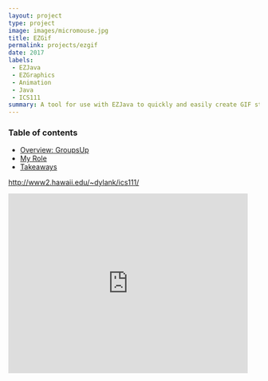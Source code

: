 ```yaml
---
layout: project
type: project
image: images/micromouse.jpg
title: EZGif
permalink: projects/ezgif
date: 2017
labels:
 - EZJava
 - EZGraphics
 - Animation
 - Java
 - ICS111
summary: A tool for use with EZJava to quickly and easily create GIF style animations.
---
```

 
 ### Table of contents

* [Overview: GroupsUp](#overview-of-groupsup)
* [My Role](#my-role)
* [Takeaways](#takeaways)
 
 http://www2.hawaii.edu/~dylank/ics111/
 
 <iframe src="https://giphy.com/embed/3o6fIYvQ3XZFvr3nK8" width="480" height="360" frameBorder="0" class="giphy-embed" allowFullScreen>
 
 EZJava is an extraordinarilly useful tool for beginners to Java to easily make graphical applications. It supports .png
 image files which is useful, but to make animations with them it can be tedious. EZGif helped remedy that by using the
 Existing API of EZjava and its support of .png images to allowa series of images to be animated easily.The 
 implementation and use requires an images which will be shown in sequence named in order ex. star1, star2, star3... etc.
